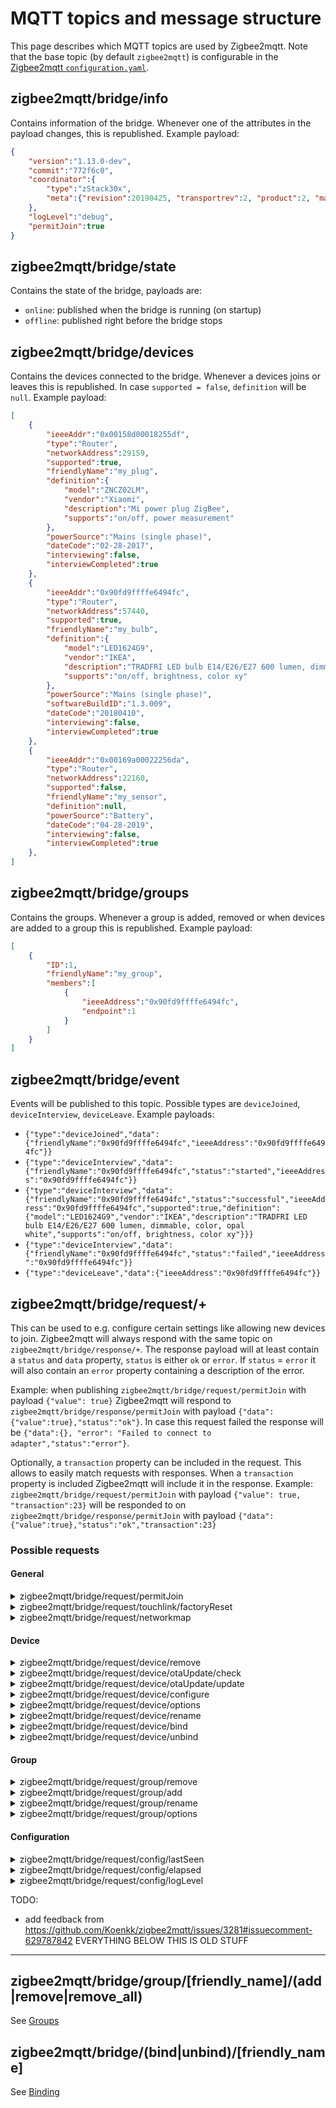---
---
# MQTT topics and message structure

This page describes which MQTT topics are used by Zigbee2mqtt. Note that the base topic (by default `zigbee2mqtt`) is configurable in the [Zigbee2mqtt `configuration.yaml`](../information/configuration.md).

## zigbee2mqtt/bridge/info
Contains information of the bridge.
Whenever one of the attributes in the payload changes, this is republished.
Example payload:

```json
{
    "version":"1.13.0-dev",
    "commit":"772f6c0",
    "coordinator":{
        "type":"zStack30x",
        "meta":{"revision":20190425, "transportrev":2, "product":2, "majorrel":2, "minorrel":7, "maintrel":2}
    },
    "logLevel":"debug",
    "permitJoin":true
}
```

## zigbee2mqtt/bridge/state
Contains the state of the bridge, payloads are:
* `online`: published when the bridge is running (on startup)
* `offline`: published right before the bridge stops

## zigbee2mqtt/bridge/devices
Contains the devices connected to the bridge.
Whenever a devices joins or leaves this is republished.
In case `supported = false`, `definition` will be `null`.
Example payload:

```json
[
    {
        "ieeeAddr":"0x00158d00018255df",
        "type":"Router",
        "networkAddress":29159,
        "supported":true,
        "friendlyName":"my_plug",
        "definition":{
            "model":"ZNCZ02LM",
            "vendor":"Xiaomi",
            "description":"Mi power plug ZigBee",
            "supports":"on/off, power measurement"
        },
        "powerSource":"Mains (single phase)",
        "dateCode":"02-28-2017",
        "interviewing":false,
        "interviewCompleted":true
    },
    {
        "ieeeAddr":"0x90fd9ffffe6494fc",
        "type":"Router",
        "networkAddress":57440,
        "supported":true,
        "friendlyName":"my_bulb",
        "definition":{
            "model":"LED1624G9",
            "vendor":"IKEA",
            "description":"TRADFRI LED bulb E14/E26/E27 600 lumen, dimmable, color, opal white",
            "supports":"on/off, brightness, color xy"
        },
        "powerSource":"Mains (single phase)",
        "softwareBuildID":"1.3.009",
        "dateCode":"20180410",
        "interviewing":false,
        "interviewCompleted":true
    },
    {
        "ieeeAddr":"0x00169a00022256da",
        "type":"Router",
        "networkAddress":22160,
        "supported":false,
        "friendlyName":"my_sensor",
        "definition":null,
        "powerSource":"Battery",
        "dateCode":"04-28-2019",
        "interviewing":false,
        "interviewCompleted":true
    },
]
```

## zigbee2mqtt/bridge/groups
Contains the groups.
Whenever a group is added, removed or when devices are added to a group this is republished.
Example payload:

```json
[
    {
        "ID":1,
        "friendlyName":"my_group",
        "members":[
            {
                "ieeeAddress":"0x90fd9ffffe6494fc",
                "endpoint":1
            }
        ]
    }
]
```

## zigbee2mqtt/bridge/event
Events will be published to this topic. Possible types are `deviceJoined`, `deviceInterview`, `deviceLeave`. Example payloads:
- `{"type":"deviceJoined","data":{"friendlyName":"0x90fd9ffffe6494fc","ieeeAddress":"0x90fd9ffffe6494fc"}}`
- `{"type":"deviceInterview","data":{"friendlyName":"0x90fd9ffffe6494fc","status":"started","ieeeAddress":"0x90fd9ffffe6494fc"}}`
- `{"type":"deviceInterview","data":{"friendlyName":"0x90fd9ffffe6494fc","status":"successful","ieeeAddress":"0x90fd9ffffe6494fc","supported":true,"definition":{"model":"LED1624G9","vendor":"IKEA","description":"TRADFRI LED bulb E14/E26/E27 600 lumen, dimmable, color, opal white","supports":"on/off, brightness, color xy"}}}`
- `{"type":"deviceInterview","data":{"friendlyName":"0x90fd9ffffe6494fc","status":"failed","ieeeAddress":"0x90fd9ffffe6494fc"}}`
- `{"type":"deviceLeave","data":{"ieeeAddress":"0x90fd9ffffe6494fc"}}`

## zigbee2mqtt/bridge/request/+
This can be used to e.g. configure certain settings like allowing new devices to join. Zigbee2mqtt will always respond with the same topic on `zigbee2mqtt/bridge/response/+`. The response payload will at least contain a `status` and `data` property, `status` is either `ok` or `error`. If `status` = `error` it will also contain an `error` property containing a description of the error.

Example: when publishing `zigbee2mqtt/bridge/request/permitJoin` with payload `{"value": true}` Zigbee2mqtt will respond to `zigbee2mqtt/bridge/response/permitJoin` with payload `{"data":{"value":true},"status":"ok"}`. In case this request failed the response will be `{"data":{}, "error": "Failed to connect to adapter","status":"error"}`.

Optionally, a `transaction` property can be included in the request. This allows to easily match requests with responses. When a `transaction` property is included Zigbee2mqtt will include it in the response. Example: `zigbee2mqtt/bridge/request/permitJoin` with payload `{"value": true, "transaction":23}` will be responded to on `zigbee2mqtt/bridge/response/permitJoin` with payload `{"data":{"value":true},"status":"ok","transaction":23}`

### Possible requests

#### General
<details>
<summary>zigbee2mqtt/bridge/request/permitJoin</summary>

Allows to permit or disable joining of new devices. Allowed payloads are `{"value": true}`, `{"value": false}`, `true` or `false`. Example response: `{"data":{"value":true},"status":"ok"}`. This is not persistent (will not be saved to `configuration.yaml`).
</details>

<details>
<summary>zigbee2mqtt/bridge/request/touchlink/factoryReset</summary>

See [Touchlink](./touchlink.md).
</details>

<details>
<summary>zigbee2mqtt/bridge/request/networkmap</summary>

**WARNING: During the networkmap scan your network will be not/less responsive. Depending on the size of your network this can take somewhere between 10 seconds and 2 minutes. Therefore it is recommended to only trigger these scans manually!**

Allows you to retrieve a map of your Zigbee network. Payload format is `{"type": TYPE, "routes": BOOL}` or `TYPE`, example: `graphviz`, response `{"data":{"value": "NETWORKMAP","type":"graphviz","routes":false},"status":"ok"}`. Possible types are `raw`, `graphviz` and `plantuml`. In case you want to include routes set `routes` to `true`, `routes` is optional and is `false` by default.

Use [webgraphviz.com](http://www.webgraphviz.com/) or other Tools to generate Network Graph.

The graphviz map shows the devices as follows:
* Coordinator :  rectangle with bold outline
* Router : rectangle with rounded corners
* End device : rectangle with rounded corners and dashed outline

Links are labelled with link quality (0..255) and active routes (listed by short 16 bit destination address). Arrow indicates direction of messaging. Coordinator and routers will typically have two lines for each connection showing bi-directional message path. Line style is:
* To end devices : normal line
* To and between coordinator and routers : heavy line for active routes or thin line for no active routes
</details>

#### Device
<details>
<summary>zigbee2mqtt/bridge/request/device/remove</summary>

Removes a device from the network. Allowed payloads are `{"ID": "deviceID"}` or `deviceID` where deviceID can be the `ieeeAddress` or `friendlyName` of the device. Example; request: `{"ID": "my_bulb"}` or `my_bulb`, response: `{"data":{"ID": "my_bulb","ban":false,"force":false},"status":"ok"}`.

Note that in Zigbee the coordinator can only **request** a device to remove itself from the network.
Which means that in case a device refuses to respond to this request it is not removed from the network.
This can happen for e.g. battery powered devices which are sleeping and thus not receiving this request.
In case removal fails the reponse will be e.g. `{"data":{"ID": "my_bulb","ban":false,"force":false},"status":"error","error":"Failed to remove dimmer (Error: AREQ - ZDO - mgmtLeaveRsp after 10000ms)"}`.

An alternative way to remove the device is by factory resetting it, this probably won't work for all devices as it depends on the device itself.
In case the device did remove itself from the network, you will get a `deviceLeave` event on `zigbee2mqtt/bridge/event`.

In case all of the above fails, you can force remove a device. Note that a force remove will **only** remove the device from the database. Until this device is factory reset, it will still hold the network encryption key and thus is still able to communicate over the network!
To force remove a device add the optional `force` property (default `false`) to the payload, example: `{"ID":"my_bulb","force":true}`.

In case you also want to ban the device the optional `ban` property (default `false`) can be added, example: `{"ID":"my_bulb","ban":true}`. Note that Zigbee doesn't have a ban functionallity, therefore when a device is banned, Zigbee2mqtt will immediately request the device to remove itself from the network when it joins.
</details>

<details>
<summary>zigbee2mqtt/bridge/request/device/otaUpdate/check</summary>

See [OTA updates](./ota_updates.md).
</details>

<details>
<summary>zigbee2mqtt/bridge/request/device/otaUpdate/update</summary>

See [OTA updates](./ota_updates.md).
</details>

<details>
<summary>zigbee2mqtt/bridge/request/device/configure</summary>

Allows to manually trigger a re-configure of the device. Should only be used when the device is not working as expected (e.g. not reporting certain values), not all devices can be configured (only when the defintion has a `configure` in [`devices.js`](https://github.com/Koenkk/zigbee-herdsman-converters/blob/master/devices.js)). Allowed payloads are `{"ID": "deviceID"}` or `deviceID` where deviceID can be the `ieeeAddress` or `friendlyName` of the device. Example; request: `{"ID": "my_remote"}` or `my_remote`, response: `{"data":{"ID": "my_remote"},"status":"ok"}`.
</details>

<details>
<summary>zigbee2mqtt/bridge/request/device/options</summary>

Allows you to change device options on the fly. Existing options can be changed or new ones can be added. Payload format is `{"ID": deviceID,"options": OPTIONS}` where deviceID can be the `ieeeAddress` or `friendlyName` of the device, example: `{"ID": "my_bulb", "options":{"transition":1}}`. Response will be `{"data":{"from":{"retain":false},"to":{"retain":false,"transition":1},"ID":"my_bulb"},"status":"ok"}`.
</details>

<details>
<summary>zigbee2mqtt/bridge/request/device/rename</summary>

Allows you to change the `friendly_name` of a device on the fly. Payload format is `{"from": deviceID, "to": deviceID}` where deviceID can be the `ieeeAddress` or `friendlyName` of the device, example: `{"from": "my_bulb", "to": "my_bulb_new_name"}`. Response will be `{"data":{"from":"my_bulb","to":"my_bulb_new_name"},"status":"ok"}`.

In case you want to rename the last joined device, omit the `from` property and set `last` to `true`. Example: `{"last": true, "to": "my_bulb_new_name"}`.
</details>

<details>
<summary>zigbee2mqtt/bridge/request/device/bind</summary>

See [Binding](./binding.md).
</details>

<details>
<summary>zigbee2mqtt/bridge/request/device/unbind</summary>

See [Binding](./binding.md).
</details>

#### Group
<details>
<summary>zigbee2mqtt/bridge/request/group/remove</summary>

Removes a group. Allowed payloads are `{"ID": "groupID"}` or `groupID` where groupID can be the `groupID` or `friendlyName` of the group. Example; request: `{"ID": "my_group"}` or `my_group`, response: `{"data":{"ID": "my_group", "force": false},"status":"ok"}`.

Group removal can fail if one of the devices fails to remove itself from the group (e.g. due to being offline). In this case you can force a group removal by setting the optional `force` property to `true`, example payload `{"ID": "my_group", "force": true}`. Note that in this case the device will still be in the group, in case the groupID is later reused, the device will be part of that group.
</details>

<details>
<summary>zigbee2mqtt/bridge/request/group/add</summary>

Adds a group. Allowed payloads are `{"friendlyName": NAME, "ID": NUMBER}` or `NAME`. Example; request: `{"ID": 9, "friendlyName": "new_group"}` or `new_group`, response: `{"data":{"ID": 9,"friendlyName":"new_group"},"status":"ok"}`. The `ID` property is optional.
</details>

<details>
<summary>zigbee2mqtt/bridge/request/group/rename</summary>

Allows you to change the `friendly_name` of a group on the fly. Payload format is `{"from": groupID, "to": groupID}` where groupID can be the `groupID` or `friendlyName` of the group, example: `{"from": "my_group", "to": "my_group_new_name"}`. Response will be `{"data":{"from":"my_group","to":"my_group_new_name"},"status":"ok"}`.
</details>

<details>
<summary>zigbee2mqtt/bridge/request/group/options</summary>

Allows you to change group options on the fly. Existing options can be changed or new ones can be added. Payload format is `{"ID": groupID,"options": OPTIONS}` where groupID can be the `groupID` or `friendlyName` of the group, example: `{"ID": "my_group", "options":{"transition":1}}`. Response will be `{"data":{"from":{"retain":false},"to":{"retain":false,"transition":1},"ID":"my_group"},"status":"ok"}`.
</details>

#### Configuration
<details>
<summary>zigbee2mqtt/bridge/request/config/lastSeen</summary>

Sets `advanced` -> `last_seen` (persistent). Payload format is `{"value": VALUE}`, example: `{"value":"disable"}`, response: `{"data":{"value": "disable"},"status":"ok"}`. See [Configuration](../information/configuration.md) for possible values.
</details>

<details>
<summary>zigbee2mqtt/bridge/request/config/elapsed</summary>

Sets `advanced` -> `elapsed` (persistent). Payload format is `{"value": VALUE}`, example: `{"value":true}`, response: `{"data":{"value": true},"status":"ok"}`. See [Configuration](../information/configuration.md) for possible values.
</details>

<details>
<summary>zigbee2mqtt/bridge/request/config/logLevel</summary>

Sets `advanced` -> `log_level` (persistent). Payload format is `{"value": VALUE}`, example: `{"value":"debug"}`, response: `{"data":{"value": "debug"},"status":"ok"}`. See [Configuration](../information/configuration.md) for possible values.
</details>






TODO:
- add feedback from https://github.com/Koenkk/zigbee2mqtt/issues/3281#issuecomment-629787842
EVERYTHING BELOW THIS IS OLD STUFF

-----------------

## zigbee2mqtt/bridge/group/[friendly_name]/(add|remove|remove_all)
See [Groups](groups.md)

## zigbee2mqtt/bridge/(bind|unbind)/[friendly_name]
See [Binding](binding.md)


